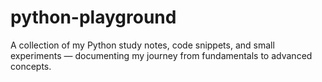 # python-playground
A collection of my Python study notes, code snippets, and small experiments — documenting my journey from fundamentals to advanced concepts.
